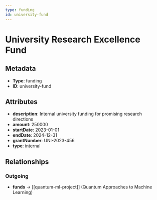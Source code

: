 ```yaml
---
type: funding
id: university-fund
---
```


# University Research Excellence Fund

## Metadata

- **Type**: funding
- **ID**: university-fund

## Attributes

- **description**: Internal university funding for promising research directions
- **amount**: 250000
- **startDate**: 2023-01-01
- **endDate**: 2024-12-31
- **grantNumber**: UNI-2023-456
- **type**: internal

## Relationships

### Outgoing

- **funds** → [[quantum-ml-project]] (Quantum Approaches to Machine Learning)

